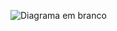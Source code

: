 ![Diagrama em branco](https://github.com/user-attachments/assets/8e1f56b7-9a0d-433b-8ded-7b8173f081ef)
